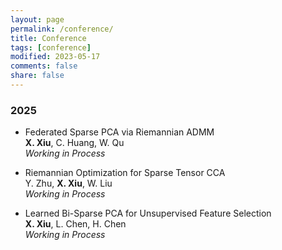 ```yaml
---
layout: page
permalink: /conference/
title: Conference
tags: [conference]
modified: 2023-05-17 
comments: false
share: false
---
```







### 2025

* Federated Sparse PCA via Riemannian ADMM <br>
<b>X. Xiu</b>, C. Huang, W. Qu <br>
<i>Working in Process</i><br>


* Riemannian Optimization for Sparse Tensor CCA <br>
Y. Zhu, <b>X. Xiu</b>, W. Liu <br>
<i>Working in Process</i><br>


* Learned Bi-Sparse PCA for Unsupervised Feature Selection <br>
<b>X. Xiu</b>, L. Chen, H. Chen <br>
<i>Working in Process</i><br>
